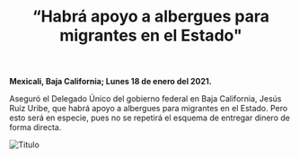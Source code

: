 ﻿---
layout: blog
title: “Habrá apoyo a albergues para migrantes en el Estado"
Date: 2021-01-18
categories: mexicali
permalink: /:categories/:title:output_ext
image: /img/cnr/.jpeg
alt: "Titulo"
autor:
---


**Mexicali, Baja California; Lunes 18 de enero del 2021.** 


Aseguró el Delegado Único del gobierno federal en Baja California, Jesús Ruíz Uribe, que habrá apoyo a albergues para migrantes en el Estado. Pero esto será en especie, pues no se repetirá el esquema de entregar dinero de forma directa.


<div id="carouselExampleSlidesOnly" class="carousel slide" data-ride="carousel">
  <div class="carousel-inner">
    <div class="carousel-item active">
       <img class="d-block w-100" src="/img/cnr/.jpeg" loading="lazy"  alt="Titulo">
    </div>
  </div>
</div>